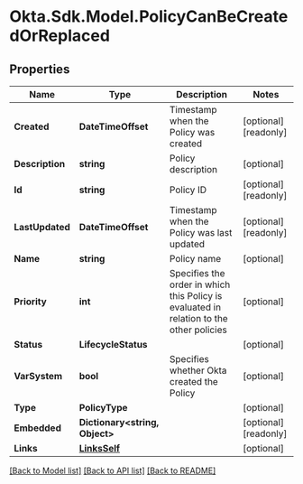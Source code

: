 # Okta.Sdk.Model.PolicyCanBeCreatedOrReplaced

## Properties

Name | Type | Description | Notes
------------ | ------------- | ------------- | -------------
**Created** | **DateTimeOffset** | Timestamp when the Policy was created | [optional] [readonly] 
**Description** | **string** | Policy description | [optional] 
**Id** | **string** | Policy ID | [optional] [readonly] 
**LastUpdated** | **DateTimeOffset** | Timestamp when the Policy was last updated | [optional] [readonly] 
**Name** | **string** | Policy name | [optional] 
**Priority** | **int** | Specifies the order in which this Policy is evaluated in relation to the other policies | [optional] 
**Status** | **LifecycleStatus** |  | [optional] 
**VarSystem** | **bool** | Specifies whether Okta created the Policy | [optional] 
**Type** | **PolicyType** |  | [optional] 
**Embedded** | **Dictionary&lt;string, Object&gt;** |  | [optional] [readonly] 
**Links** | [**LinksSelf**](LinksSelf.md) |  | [optional] 

[[Back to Model list]](../README.md#documentation-for-models) [[Back to API list]](../README.md#documentation-for-api-endpoints) [[Back to README]](../README.md)

